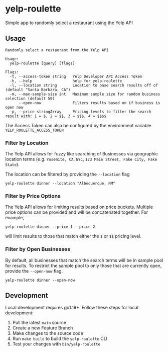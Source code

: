 # yelp-roulette

Simple app to randomly select a restaurant using the Yelp API

## Usage

```
Randomly select a restaurant from the Yelp API

Usage:
  yelp-roulette [query] [flags]

Flags:
  -t, --access-token string   Yelp Developer API Access Token
  -h, --help                  help for yelp-roulette
  -l, --location string       Location to base search results off of (default "Santa Barbara, CA")
  -m, --max-sample-size int   Maximum sample size for random business selection (default 50)
      --open-now              Filters results based on if business is open now
  -p, --price stringArray     Pricing levels to filter the search result with: 1 = $, 2 = $$, 3 = $$$, 4 = $$$$
```

The Access Token can also be configured by the environment variable `YELP_ROULETTE_ACCESS_TOKEN`

### Filter by Location

The Yelp API allows for fuzzy like searching of Businesses via geographic location terms (e.g. `Yosemite, CA`, `NYC`, `123 Main Street, Fake City, Fake State`).

The location can be filtered by providing the `--location` flag

```
yelp-roulette dinner --location "Albequerque, NM"
```

### Filter by Price Options

The Yelp API allows for limiting results based on price buckets.
Multiple price options can be provided and will be concatenated together. For example,

```
yelp-roulette dinner --price 1 --price 2
```

will limit results to those that match either the `$` or `$$` pricing level.

### Filter by Open Businesses

By default, all businesses that match the search terms will be in
sample pool for results. To restrict the sample pool to only those
that are currently open, provide the `--open-now` flag.

```
yelp-roulette dinner --open-now
```

## Development

Local development requires go1.19+. Follow these steps for local development:

1. Pull the latest `main` source
2. Create a new Feature Branch
3. Make changes to the source code
4. Run `make build` to build the `yelp-roulette` CLI
5. Test your changes with `bin/yelp-roulette`
